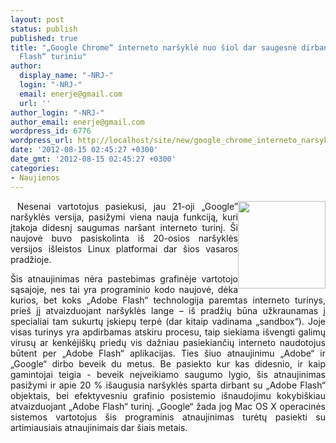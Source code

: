 ```yaml
---
layout: post
status: publish
published: true
title: "„Google Chrome“ interneto naršyklė nuo šiol dar saugesnė dirbant su „Adobe
  Flash“ turiniu"
author:
  display_name: "-NRJ-"
  login: "-NRJ-"
  email: enerje@gmail.com
  url: ''
author_login: "-NRJ-"
author_email: enerje@gmail.com
wordpress_id: 6776
wordpress_url: http://localhost/site/new/google_chrome_interneto_narsykle_nuo_siol_dar_saugesne_dirbant_su_adobe_flash_player_turiniu/
date: '2012-08-15 02:45:27 +0300'
date_gmt: '2012-08-15 02:45:27 +0300'
categories:
- Naujienos
---
```

<p style="text-align: justify">
	<img alt="" src="http://technews.lt/userfiles/chromeflash.jpg" style="width: 140px; float: right; height: 140px" /></p>
<p style="text-align: justify">
	&nbsp;Nesenai vartotojus pasiekusi, jau 21-oji &bdquo;Google&rdquo; nar&scaron;yklės versija, pasižymi viena nauja funkciją, kuri įtakoja didesnį saugumas nar&scaron;ant interneto turinį. &Scaron;i naujovė buvo pasiskolinta i&scaron; 20-osios nar&scaron;yklės versijos i&scaron;leistos Linux platformai dar &scaron;ios vasaros pradžioje.</p>
<p style="text-align: justify">
	&Scaron;is atnaujinimas nėra pastebimas grafinėje vartotojo sąsajoje, nes tai yra programinio kodo naujovė, dėka kurios, bet koks &bdquo;Adobe Flash&ldquo; technologija paremtas interneto turinys, prie&scaron; jį atvaizduojant nar&scaron;yklės lange &ndash; i&scaron; pradžių būna užkraunamas į specialiai tam sukurtų įskiepų terpė (dar kitaip vadinama &bdquo;sandbox&ldquo;). Joje visas turinys yra apdirbamas atskiru procesu, taip siekiama i&scaron;vengti galimų virusų ar kenkėji&scaron;kų priedų vis dažniau pasiekiančių interneto naudotojus būtent per &bdquo;Adobe Flash&ldquo; aplikacijas. Ties &scaron;iuo atnaujinimu &bdquo;Adobe&ldquo; ir &bdquo;Google&ldquo; dirbo beveik du metus. Be pasiekto kur kas didesnio, ir kaip gamintojai teigia - beveik neįveikiamo saugumo lygio, &scaron;is atnaujinimas pasižymi ir apie 20 % i&scaron;augusia nar&scaron;yklės sparta dirbant su &bdquo;Adobe Flash&ldquo; objektais, bei efektyvesniu grafinio posistemio i&scaron;naudojimu kokybi&scaron;kiau atvaizduojant &bdquo;Adobe Flash&ldquo; turinį. &bdquo;Google&ldquo; žada jog Mac OS X operacinės sistemos vartotojus &scaron;is programinis atnaujinimas turėtų pasiekti su artimiausiais atnaujinimais dar &scaron;iais metais.</p>
